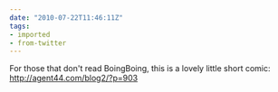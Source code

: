 ```yaml
---
date: "2010-07-22T11:46:11Z"
tags:
- imported
- from-twitter
---
```

For those that don't read BoingBoing, this is a lovely little short comic: http://agent44.com/blog2/?p=903
